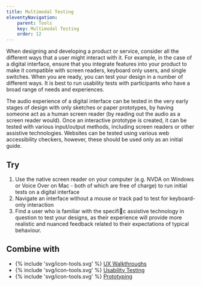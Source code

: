 ```yaml
---
title: Multimodal Testing
eleventyNavigation:
    parent: Tools
    key: Multimodal Testing
    order: 12
---
```


When designing and developing a product or service, consider all the different ways that a user might interact with it. For example, in the case of a digital interface, ensure that you integrate features into your product to make it compatible with screen readers, keyboard only users, and single switches. When you are ready, you can test your design in a number of different ways. It is best to run usability tests with participants who have a broad range of needs and experiences.

The audio experience of a digital interface can be tested in the very early stages of design with only sketches or paper prototypes, by having someone act as a human screen reader (by reading out the audio as a screen reader would). Once an interactive prototype is created, it can be tested with various input/output methods, including screen readers or other assistive technologies. Websites can be tested using various web accessibility checkers, however, these should be used only as an initial guide.

## Try

1. Use the native screen reader on your computer (e.g. NVDA on Windows or Voice Over on Mac - both of which are free of charge) to run initial tests on a digital interface
2. Navigate an interface without a mouse or track pad to test for keyboard-only interaction
3. Find a user who is familiar with the specific assistive technology in question to test your designs, as their experience will provide more realistic and nuanced feedback related to their expectations of typical behaviour.

## Combine with

* {% include 'svg/icon-tools.svg' %} [UX Walkthroughs](/tools/UXWalkthroughs.html)
* {% include 'svg/icon-tools.svg' %} [Usability Testing](/tools/UsabilityTesting.html)
* {% include 'svg/icon-tools.svg' %} [Prototyping](/tools/Prototyping.html)
